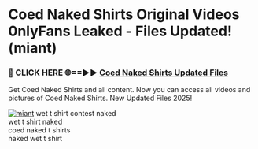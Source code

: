 # Coed Naked Shirts Original Videos 0nlyFans Leaked - Files Updated! (miant)

<h3>🔴 CLICK HERE 🌐==►► <a href="https://tinyurl.com/yckcrads" rel="nofollow">Coed Naked Shirts Updated Files</a></h3>

Get Coed Naked Shirts and all content. Now you can access all videos and pictures of Coed Naked Shirts. New Updated Files 2025!

[![miant](https://i.imgur.com/hpKpOFt.gif)](https://tinyurl.com/yckcrads)
wet t shirt contest naked<br>
wet t shirt naked<br>
coed naked t shirts<br>
naked wet t shirt